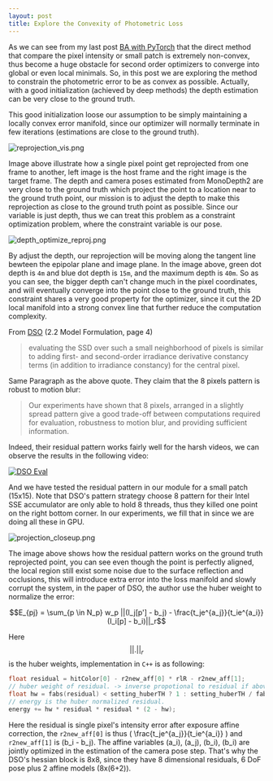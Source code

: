 ```yaml
---
layout: post
title: Explore the Convexity of Photometric Loss
---
```


As we can see from my last post [BA with PyTorch](https://rancheng.github.io/Solve-GN-with-PyTorch-Optimization-Backend/) that the direct method that compare the pixel intensity or small patch is extremely non-convex, thus become a huge obstacle for second order optimizers to converge into global or even local minimals. So, in this post we are exploring the method to constrain the photometric error to be as convex as possible. Actually, with a good initialization (achieved by deep methods) the depth estimation can be very close to the ground truth.

This good initialization loose our assumption to be simply maintaining a locally convex error manifold, since our optimizer will normally terminate in few iterations (estimations are close to the ground truth).

![reprojection_vis.png]({{site.baseurl}}/images/reprojection_vis.png)

Image above illustrate how a single pixel point get reprojected from one frame to another, left image is the host frame and the right image is the target frame. The depth and camera poses estimated from MonoDepth2 are very close to the ground truth which project the point to a location near to the ground truth point, our mission is to adjust the depth to make this reprojection as close to the ground truth point as possible. Since our variable is just depth, thus we can treat this problem as a constraint optimization problem, where the constraint variable is our pose.

![depth_optimize_reproj.png]({{site.baseurl}}/images/depth_optimize_reproj.png)

By adjust the depth, our reprojection will be moving along the tangent line bewteen the epipolar plane and image plane. In the image above, green dot depth is `4m` and blue dot depth is `15m`, and the maximum depth is `40m`. So as you can see, the bigger depth can't change much in the pixel coordinates, and will eventually converge into the point close to the ground truth, this constraint shares a very good property for the optimizer, since it cut the 2D local manifold into a strong convex line that further reduce the computation complexity.

From [DSO](http://vladlen.info/papers/DSO.pdf) (2.2 Model Formulation, page 4)

> evaluating the SSD over such a small neighborhood of pixels is similar to adding first- and second-order irradiance derivative constancy terms (in addition to irradiance constancy) for the central pixel.

Same Paragraph as the above quote. They claim that the 8 pixels pattern is robust to motion blur:

> Our experiments have shown that 8 pixels, arranged in a slightly spread pattern give a good trade-off between computations required for evaluation, robustness to motion blur, and providing sufficient information.

Indeed, their residual pattern works fairly well for the harsh videos, we can observe the results in the following video:

[![DSO Eval](https://img.youtube.com/vi/ymI3FmwU9AY/0.jpg)](https://www.youtube.com/watch?v=ymI3FmwU9AY "DSO Eval")

And we have tested the residual pattern in our module for a small patch (15x15). Note that DSO's pattern strategy choose 8 pattern for their Intel SSE accumulator are only able to hold 8 threads, thus they killed one point on the right bottom corner. In our experiments, we fill that in since we are doing all these in GPU.

![projection_closeup.png]({{site.baseurl}}/images/projection_closeup.png)

The image above shows how the residual pattern works on the ground truth reprojected point, you can see even though the point is perfectly aligned, the local region still exist some noise due to the surface reflection and occlusions, this will introduce extra error into the loss manifold and slowly corrupt the system, in the paper of DSO, the author use the huber weight to normalize the error:

$$E_{pj} = \sum_{p \in N_p} w_p ||(I_j[p'] - b_j) - \frac{t_je^{a_j}}{t_ie^{a_i}}(I_i[p] - b_i)||_r$$

Here $$ ||.||_r $$ is the huber weights, implementation in `C++` is as following:

```cpp
float residual = hitColor[0] - r2new_aff[0] * rlR - r2new_aff[1];
// huber weight of residual. -> inverse propotional to residual if above threshold.
float hw = fabs(residual) < setting_huberTH ? 1 : setting_huberTH / fabs(residual); // hw is always 0-1
// energy is the huber normalized residual.
energy += hw * residual * residual * (2 - hw);
```
Here the residual is single pixel's intensity error after exposure affine correction, the `r2new_aff[0]` is thus \( \frac{t_je^{a_j}}{t_ie^{a_i}} \) and `r2new_aff[1]` is \(b_i - b_j\). The affine variables \(a_i\), \(a_j\), \(b_i\), \(b_i\) are jointly optimized in the estimation of the camera pose step. That's why the DSO's hessian block is 8x8, since they have 8 dimensional residuals, 6 DoF pose plus 2 affine models (8x(6+2)).

